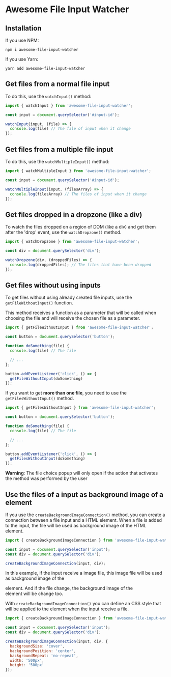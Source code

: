 # Awesome File Input Watcher

## Installation
If you use NPM:
```
npm i awesome-file-input-watcher
```

If you use Yarn:
```
yarn add awesome-file-input-watcher
```

## Get files from a normal file input
To do this, use the `watchInput()` method:

```javascript
import { watchInput } from 'awesome-file-input-watcher';

const input = document.querySelector('#input-id');

watchInput(input, (file) => {
  console.log(file) // The file of input when it change
});
```

## Get files from a multiple file input
To do this, use the `watchMultipleInput()` method:

```javascript
import { watchMultipleInput } from 'awesome-file-input-watcher';

const input = document.querySelector('#input-id');

watchMultipleInput(input, (filesArray) => {
  console.log(filesArray) // The files of input when it change
});
```

## Get files dropped in a dropzone (like a div)
To watch the files dropped on a region of DOM (like a div) and get them after the 'drop' event, use the `watchDropzone()` method.

```javascript
import { watchDropzone } from 'awesome-file-input-watcher';

const div = document.querySelector('div');

watchDropzone(div, (droppedFiles) => {
  console.log(droppedFiles); // The files that have been dropped
});
```

## Get files without using inputs
To get files without using already created file inputs, use the `getFileWithoutInput()` function. 

This method receives a function as a parameter that will be called when choosing the file and will receive the chosen file as a parameter.

```javascript
import { getFileWithoutInput } from 'awesome-file-input-watcher';

const button = document.querySelector('button');

function doSomething(file) {
  console.log(file) // The file

  // ...
};

button.addEventListener('click', () => {
  getFileWithoutInput(doSomething)
});
```

If you want to get **more than one file**, you need to use the `getFilesWithoutInput()` method.

```javascript
import { getFilesWithoutInput } from 'awesome-file-input-watcher';

const button = document.querySelector('button');

function doSomething(file) {
  console.log(file) // The file

  // ...
};

button.addEventListener('click', () => {
  getFilesWithoutInput(doSomething)
});
```

**Warning**: The file choice popup will only open if the action that activates the method was performed by the user

## Use the files of a input as background image of a element
If you use the `createBackgroundImageConnection()` method, you can create a connection between a file input and a HTML element. When a file is added to the input, the file will be used as background image of the HTML element.

```javascript
import { createBackgroundImageConnection } from 'awesome-file-input-watcher';

const input = document.querySelector('input');
const div = document.querySelector('div');

createBackgroundImageConnection(input, div);
```

In this example, if the input receive a image file, this image file will be used as background image of the <div> element. And if the file change, the background image of the <div> element will be change too.

With `createBackgroundImageConnection()` you can define an CSS style that will be applied to the element when the input receive a file.

```javascript
import { createBackgroundImageConnection } from 'awesome-file-input-watcher';

const input = document.querySelector('input');
const div = document.querySelector('div');

createBackgroundImageConnection(input, div, {
  backgroundSize: 'cover',
  backgroundPosition: 'center',
  backgroundRepeat: 'no-repeat',
  width: '500px',
  height: '500px'
});
```